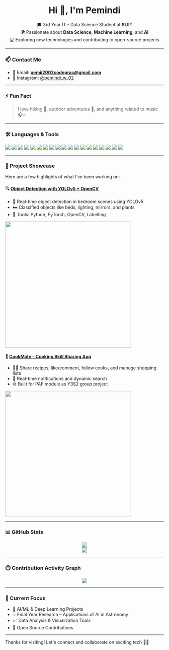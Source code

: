 <h1 align="center">Hi 👋, I'm Pemindi</h1>

<p align="center">
🎓 3rd Year IT - Data Science Student at <strong>SLIIT</strong><br/>
🌍 Passionate about <strong>Data Science</strong>, <strong>Machine Learning</strong>, and <strong>AI</strong><br/>
💻 Exploring new technologies and contributing to open-source projects
</p>

---

### 📫 Contact Me
- 📧 Email: **pemii2002codeprac@gmail.com**
- 📸 Instagram: [@pemindi_w_02](https://www.instagram.com/pemindi_w_02)

---

### ⚡ Fun Fact
> I love hiking 🥾, outdoor adventures 🌿, and anything related to music 🎧🎶

---

### 🛠️ Languages & Tools

<p>
  <img src="https://img.shields.io/badge/-Python-3776AB?style=for-the-badge&logo=python&logoColor=white" />
  <img src="https://img.shields.io/badge/-JavaScript-F7DF1E?style=for-the-badge&logo=javascript&logoColor=black" />
  <img src="https://img.shields.io/badge/-Java-007396?style=for-the-badge&logo=java&logoColor=white" />
  <img src="https://img.shields.io/badge/-Kotlin-7F52FF?style=for-the-badge&logo=kotlin&logoColor=white" />
  <img src="https://img.shields.io/badge/-React-61DAFB?style=for-the-badge&logo=react&logoColor=black" />
  <img src="https://img.shields.io/badge/-Node.js-339933?style=for-the-badge&logo=node.js&logoColor=white" />
  <img src="https://img.shields.io/badge/-MongoDB-47A248?style=for-the-badge&logo=mongodb&logoColor=white" />
  <img src="https://img.shields.io/badge/-MySQL-4479A1?style=for-the-badge&logo=mysql&logoColor=white" />
  <img src="https://img.shields.io/badge/-Microsoft%20SQL%20Server-CC2927?style=for-the-badge&logo=microsoft%20sql%20server&logoColor=white" />
  <img src="https://img.shields.io/badge/-HTML5-E34F26?style=for-the-badge&logo=html5&logoColor=white" />
  <img src="https://img.shields.io/badge/-CSS3-1572B6?style=for-the-badge&logo=css3&logoColor=white" />
  <img src="https://img.shields.io/badge/-TailwindCSS-38B2AC?style=for-the-badge&logo=tailwind-css&logoColor=white" />
  <img src="https://img.shields.io/badge/-Bootstrap-7952B3?style=for-the-badge&logo=bootstrap&logoColor=white" />
  <img src="https://img.shields.io/badge/-PHP-777BB4?style=for-the-badge&logo=php&logoColor=white" />
  <img src="https://img.shields.io/badge/-C-A8B9CC?style=for-the-badge&logo=c&logoColor=white" />
  <img src="https://img.shields.io/badge/-C++-00599C?style=for-the-badge&logo=c%2B%2B&logoColor=white" />
  <img src="https://img.shields.io/badge/-Express.js-000000?style=for-the-badge&logo=express&logoColor=white" />
  <img src="https://img.shields.io/badge/-Figma-F24E1E?style=for-the-badge&logo=figma&logoColor=white" />
  <img src="https://img.shields.io/badge/-Android-3DDC84?style=for-the-badge&logo=android&logoColor=white" />
</p>

---

### 🧪 Project Showcase

Here are a few highlights of what I’ve been working on:

#### 🔍 [Object Detection with YOLOv5 + OpenCV](https://github.com/your-username/Object-Detection-with-YOLOv5-and-OpenCV)
- 🎥 Real-time object detection in bedroom scenes using YOLOv5  
- 🛏️ Classified objects like beds, lighting, mirrors, and plants  
- 🧰 Tools: Python, PyTorch, OpenCV, LabelImg

<img src="https://media.giphy.com/media/FZk8WAwRg1L6Nw6e6u/giphy.gif" width="400"/>

#### 🥘 [CookMate – Cooking Skill Sharing App](https://github.com/your-username/CookMate)
- 🧑‍🍳 Share recipes, like/comment, follow cooks, and manage shopping lists  
- 🔔 Real-time notifications and dynamic search  
- ⚙️ Built for PAF module as Y3S2 group project

<img src="https://media.giphy.com/media/3o7aCSDsneE3HyAD8Y/giphy.gif" width="400"/>

---

### 📊 GitHub Stats

<p align="center">
  <img src="https://github-readme-stats.vercel.app/api?username=pemindi&show_icons=true&theme=tokyonight" />
  <br/>
  <img src="https://github-readme-streak-stats.herokuapp.com/?user=pemindi&theme=tokyonight" />
</p>

---

### ⏱️ Contribution Activity Graph

<p align="center">
  <img src="https://github-readme-activity-graph.vercel.app/graph?username=pemindi&theme=tokyo-night&hide_border=true" />
</p>

---

### 🎯 Current Focus
- 🧠 AI/ML & Deep Learning Projects
- 💡 Final Year Research – Applications of AI in Astronomy
- 📈 Data Analysis & Visualization Tools
- 🔄 Open Source Contributions

---

Thanks for visiting! Let's connect and collaborate on exciting tech 🚀✨


